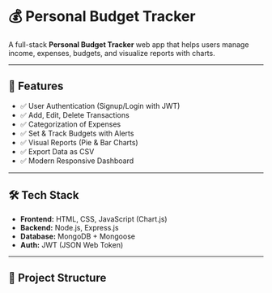 # 💰 Personal Budget Tracker

A full-stack **Personal Budget Tracker** web app that helps users manage income, expenses, budgets, and visualize reports with charts.

---

## 🚀 Features
- ✅ User Authentication (Signup/Login with JWT)
- ✅ Add, Edit, Delete Transactions
- ✅ Categorization of Expenses
- ✅ Set & Track Budgets with Alerts
- ✅ Visual Reports (Pie & Bar Charts)
- ✅ Export Data as CSV
- ✅ Modern Responsive Dashboard

---

## 🛠️ Tech Stack
- **Frontend:** HTML, CSS, JavaScript (Chart.js)
- **Backend:** Node.js, Express.js
- **Database:** MongoDB + Mongoose
- **Auth:** JWT (JSON Web Token)

---

## 📂 Project Structure
